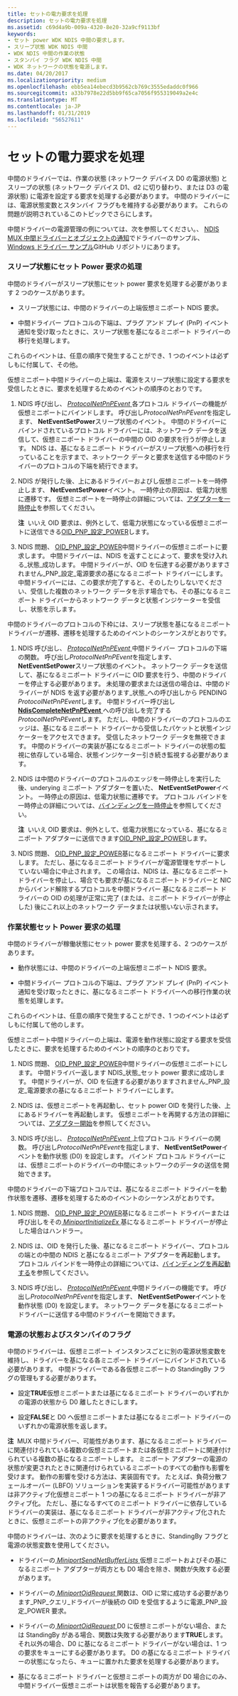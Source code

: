 ```yaml
---
title: セットの電力要求を処理
description: セットの電力要求を処理
ms.assetid: c69d4a9b-009a-4320-8e20-32a9cf9113bf
keywords:
- セット power WDK NDIS 中間の要求します。
- スリープ状態 WDK NDIS 中間
- WDK NDIS 中間の作業の状態
- スタンバイ フラグ WDK NDIS 中間
- WDK ネットワークの状態を電源します。
ms.date: 04/20/2017
ms.localizationpriority: medium
ms.openlocfilehash: ebb5ea14ebecd3b9562cb769c3555edaddc0f966
ms.sourcegitcommit: a33b7978e22d5bb9f65ca7056f955319049a2e4c
ms.translationtype: MT
ms.contentlocale: ja-JP
ms.lasthandoff: 01/31/2019
ms.locfileid: "56527611"
---
```

# <a name="handling-a-set-power-request"></a>セットの電力要求を処理





中間のドライバーでは、作業の状態 (ネットワーク デバイス D0 の電源状態) とスリープの状態 (ネットワーク デバイス D1、d2 に切り替わり、または D3 の電源状態) に電源を設定する要求を処理する必要があります。 中間のドライバーには、電源状態変数とスタンバイ フラグもを維持する必要があります。 これらの問題が説明されているこのトピックでさらにします。

中間ドライバーの電源管理の例については、次を参照してください。、 [NDIS MUX 中間ドライバーとオブジェクトの通知](https://go.microsoft.com/fwlink/p/?LinkId=617916)でドライバーのサンプル、 [Windows ドライバー サンプル](https://go.microsoft.com/fwlink/p/?LinkId=616507)GitHub リポジトリにあります。

### <a name="handling-a-set-power-request-to-a-sleeping-state"></a>スリープ状態にセット Power 要求の処理

中間のドライバーがスリープ状態にセット power 要求を処理する必要があります 2 つのケースがあります。

-   スリープ状態には、中間のドライバーの上端仮想ミニポート NDIS 要求。

-   中間ドライバー プロトコルの下端は、プラグ アンド プレイ (PnP) イベント通知を受け取ったときに、スリープ状態を基になるミニポート ドライバーの移行を処理します。

これらのイベントは、任意の順序で発生することができ、1 つのイベントは必ずしもに付属して、その他。

仮想ミニポート中間ドライバーの上端は、電源をスリープ状態に設定する要求を受信したときに、要求を処理するためのイベントの順序のとおりです。

1.  NDIS 呼び出し、 [ *ProtocolNetPnPEvent* ](https://msdn.microsoft.com/library/windows/hardware/ff570263)各プロトコル ドライバーの機能が仮想ミニポートにバインドします。 呼び出し*ProtocolNetPnPEvent*を指定します、 **NetEventSetPower**スリープ状態のイベント。 中間のドライバーにバインドされているプロトコル ドライバーには、ネットワーク データを送信して、仮想ミニポート ドライバーの中間の OID の要求を行うが停止します。 NDIS は、基になるミニポート ドライバーがスリープ状態への移行を行っていることを示すまで、ネットワーク データと要求を送信する中間のドライバーのプロトコルの下端を続行できます。

2.  NDIS が発行した後、上にあるドライバーおよびし仮想ミニポートを一時停止します、 **NetEventSetPower**イベント。 一時停止の原因は、低電力状態に遷移です。 仮想ミニポートを一時停止の詳細については、[アダプターを一時停止](pausing-an-adapter.md)を参照してください。

    **注**  いいえ OID 要求は、例外として、低電力状態になっている仮想ミニポートに送信できる[OID\_PNP\_設定\_POWER](https://msdn.microsoft.com/library/windows/hardware/ff569780)します。

     

3.  NDIS 問題、 [OID\_PNP\_設定\_POWER](https://msdn.microsoft.com/library/windows/hardware/ff569780)中間ドライバーの仮想ミニポートに要求します。 中間ドライバーは、NDIS を返すことによって、要求を受け入れる\_状態\_成功します。 中間ドライバーが、OID を伝達する必要がありますされません\_PNP\_設定\_電源要求の基になるミニポート ドライバーにします。 中間ドライバーには、この要求が完了すると、そのしたりしないでください、受信した複数のネットワーク データを示す場合でも、その基になるミニポート ドライバーからネットワーク データと状態インジケーターを受信し、状態を示します。

中間のドライバーのプロトコルの下枠には、スリープ状態を基になるミニポート ドライバーが遷移、遷移を処理するためのイベントのシーケンスがとおりです。

1.  NDIS 呼び出し、 [ *ProtocolNetPnPEvent* ](https://msdn.microsoft.com/library/windows/hardware/ff570263)中間ドライバー プロトコルの下端の関数。 呼び出し*ProtocolNetPnPEvent*を指定します、 **NetEventSetPower**スリープ状態のイベント。 ネットワーク データを送信して、基になるミニポート ドライバーに OID 要求を行う、中間のドライバーを停止する必要があります。 未処理の要求または送信の場合は、中間のドライバーが NDIS を返す必要があります\_状態\_への呼び出しから PENDING *ProtocolNetPnPEvent*します。 中間ドライバー呼び出し[ **NdisCompleteNetPnPEvent** ](https://msdn.microsoft.com/library/windows/hardware/ff561705)への呼び出しを完了する*ProtocolNetPnPEvent*します。 ただし、中間のドライバーのプロトコルのエッジは、基になるミニポート ドライバーから受信したパケットと状態インジケーターをアクセスできます。 受信したネットワーク データを無視できます。 中間のドライバーの実装が基になるミニポート ドライバーの状態の監視に依存している場合、状態インジケーター引き続き監視する必要があります。

2.  NDIS は中間のドライバーのプロトコルのエッジを一時停止しを実行した後、underying ミニポート アダプターを置いた、 **NetEventSetPower**イベント。 一時停止の原因は、低電力状態に遷移です。 プロトコル バインドを一時停止の詳細については、[バインディングを一時停止](pausing-a-binding.md)を参照してください。

    **注**  いいえ OID 要求は、例外として、低電力状態になっている、基になるミニポート アダプターに送信できます[OID\_PNP\_設定\_POWER](https://msdn.microsoft.com/library/windows/hardware/ff569780)します。

     

3.  NDIS 問題、 [OID\_PNP\_設定\_POWER](https://msdn.microsoft.com/library/windows/hardware/ff569780)基になるミニポート ドライバーに要求します。 ただし、基になるミニポート ドライバーが電源管理をサポートしていない場合に中止されます。 この場合は、NDIS は、基になるミニポート ドライバーを停止し、場合でも要求が基になるミニポート ドライバーと NIC からバインド解除するプロトコルを中間ドライバー 基になるミニポート ドライバーの OID の処理が正常に完了 (または、ミニポート ドライバーが停止した) 後にこれ以上のネットワーク データまたは状態いない示されます。

### <a name="handling-a-set-power-request-to-the-working-state"></a>作業状態セット Power 要求の処理

中間のドライバーが稼働状態にセット power 要求を処理する、2 つのケースがあります。

-   動作状態には、中間のドライバーの上端仮想ミニポート NDIS 要求。

-   中間ドライバー プロトコルの下端は、プラグ アンド プレイ (PnP) イベント通知を受け取ったときに、基になるミニポート ドライバーへの移行作業の状態を処理します。

これらのイベントは、任意の順序で発生することができ、1 つのイベントは必ずしもに付属して他のします。

仮想ミニポート中間ドライバーの上端は、電源を動作状態に設定する要求を受信したときに、要求を処理するためのイベントの順序のとおりです。

1.  NDIS 問題、 [OID\_PNP\_設定\_POWER](https://msdn.microsoft.com/library/windows/hardware/ff569780)中間ドライバーの仮想ミニポートにします。 中間ドライバー返します NDIS\_状態\_セット power 要求に成功します。 中間ドライバーが、OID を伝達する必要がありますされません\_PNP\_設定\_電源要求の基になるミニポート ドライバーにします。

2.  NDIS は、仮想ミニポートを再起動し、セット power OID を発行した後、上にあるドライバーを再起動します。 仮想ミニポートを再開する方法の詳細については、[アダプター開始](starting-an-adapter.md)を参照してください。

3.  NDIS 呼び出し、 [ *ProtocolNetPnPEvent* ](https://msdn.microsoft.com/library/windows/hardware/ff570263)上位プロトコル ドライバーの関数。 呼び出し*ProtocolNetPnPEvent*を指定します、 **NetEventSetPower**イベントを動作状態 (D0) を設定します。 バインド プロトコル ドライバーには、仮想ミニポートのドライバーの中間にネットワークのデータの送信を開始できます。

中間のドライバーの下端プロトコルでは、基になるミニポート ドライバーを動作状態を遷移、遷移を処理するためのイベントのシーケンスがとおりです。

1.  NDIS 問題、 [OID\_PNP\_設定\_POWER](https://msdn.microsoft.com/library/windows/hardware/ff569780)基になるミニポート ドライバーまたは呼び出しをその[ *MiniportInitializeEx* ](https://msdn.microsoft.com/library/windows/hardware/ff559389)基になるミニポート ドライバーが停止した場合はハンドラー。

2.  NDIS は、OID を発行した後、基になるミニポート ドライバー、プロトコルの端との中間の NDIS と基になるミニポート アダプターを再起動します。 プロトコル バインドを一時停止の詳細については、[バインディングを再起動する](restarting-a-binding.md)を参照してください。

3.  NDIS 呼び出し、 [ *ProtocolNetPnPEvent* ](https://msdn.microsoft.com/library/windows/hardware/ff570263)中間ドライバーの機能です。 呼び出し*ProtocolNetPnPEvent*を指定します、 **NetEventSetPower**イベントを動作状態 (D0) を設定します。 ネットワーク データを基になるミニポート ドライバーに送信する中間のドライバーを開始できます。

### <a name="power-states-and-the-standby-flag"></a>電源の状態およびスタンバイのフラグ

中間のドライバーは、仮想ミニポート インスタンスごとに別の電源状態変数を維持し、ドライバーを基になる各ミニポート ドライバーにバインドされている必要があります。 中間ドライバーである各仮想ミニポートの StandingBy フラグの管理もする必要があります。

-   設定**TRUE**仮想ミニポートまたは基になるミニポート ドライバーのいずれかの電源の状態から D0 離したときにします。

-   設定**FALSE**と D0 へ仮想ミニポートまたは基になるミニポート ドライバーのいずれかの電源状態を返します。

**注**  MUX 中間ドライバー、可能性があります、基になるミニポート ドライバーに関連付けられている複数の仮想ミニポートまたは各仮想ミニポートに関連付けられている複数の基になるミニポートします。 ミニポート アダプターの電源の状態が変更されたときに関連付けられているミニポートのすべての動作も影響を受けます。 動作の影響を受ける方法は、実装固有です。 たとえば、負荷分散フェールオーバー (LBFO) ソリューションを実装するドライバー可能性がありますは非アクティブ化仮想ミニポート 1 つの基になるミニポート ドライバーが非アクティブ化。 ただし、基になるすべてのミニポート ドライバーに依存しているドライバーの実装は、基になるミニポート ドライバーが非アクティブ化されたときに、仮想ミニポートの非アクティブ化を必要があります。

 

中間のドライバーは、次のように要求を処理するときに、StandingBy フラグと電源の状態変数を使用してください。

-   ドライバーの[ *MiniportSendNetBufferLists* ](https://msdn.microsoft.com/library/windows/hardware/ff559440)仮想ミニポートおよびその基になるミニポート アダプターが両方とも D0 場合を除き、関数が失敗する必要があります。

-   ドライバーの[ *MiniportOidRequest* ](https://msdn.microsoft.com/library/windows/hardware/ff559416)関数は、OID に常に成功する必要があります\_PNP\_クエリ\_ドライバーが後続の OID を受信するように電源\_PNP\_設定\_POWER 要求。

-   ドライバーの[ *MiniportOidRequest* ](https://msdn.microsoft.com/library/windows/hardware/ff559416) D0 に仮想ミニポートがない場合、または StandingBy がある場合、関数は失敗する必要があります**TRUE**します。 それ以外の場合、D0 に基になるミニポート ドライバーがない場合は、1 つの要求をキューにする必要があります。 D0 の基になるミニポート ドライバーの状態になったら、キューに置かれた要求を処理する必要があります。

-   基になるミニポート ドライバーと仮想ミニポートの両方が D0 場合にのみ、中間ドライバー仮想ミニポートは状態を報告する必要があります。

 

 





